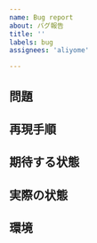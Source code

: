 ```yaml
---
name: Bug report
about: バグ報告
title: ''
labels: bug
assignees: 'aliyome'

---
```


## 問題

<!-- このIssueで解決すべき問題を簡潔に記載してください。 -->

## 再現手順

<!-- この問題を再現するための手順を詳しく記載してください。 -->

## 期待する状態

<!-- 本来あるべき状態を簡潔に記載してください。期待する状態が不明な場合は記載無しで大丈夫です。 -->

## 実際の状態

<!-- 実際の状態を簡潔に記載してください。 -->

## 環境

<!-- ソフトウェアのバージョンや OS を記載してください。 -->


